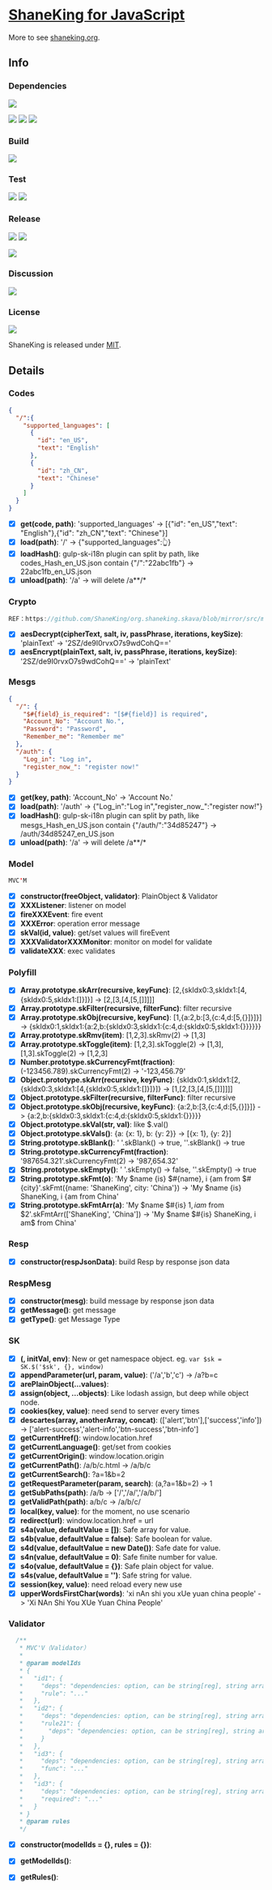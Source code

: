 # [ShaneKing for JavaScript][]
More to see [shaneking.org][].

## Info
### Dependencies
[![][versioneye img]][versioneye]

[![][david img]][david]
[![][davidDev img]][davidDev]
[![][davidPeer img]][davidPeer]

### Build
[![][travis img]][travis]

### Test
[![][codecov img]][codecov]
[![][codacy img]][codacy]

### Release
[![][npmbadge img]][npmbadge]
[![][npmDownloadbadge img]][npmDownloadbadge]

[![][npmDetailBadge img]][npmDetailBadge]

### Discussion
[![][gitter img]][gitter]

### License
[![][license img]][license]

ShaneKing is released under [MIT][].


## Details
### Codes
```json
{
  "/":{
    "supported_languages": [
      {
        "id": "en_US",
        "text": "English"
      },
      {
        "id": "zh_CN",
        "text": "Chinese"
      }
    ]
  }
}
```
- [x] **get(code, path)**: 'supported_languages' -> [{"id": "en_US","text": "English"},{"id": "zh_CN","text": "Chinese"}]
- [x] **load(path)**: '/' -> {"supported_languages":👆}
- [x] **loadHash()**: gulp-sk-i18n plugin can split by path, like codes_Hash_en_US.json contain {"/":"22abc1fb"} -> 22abc1fb_en_US.json
- [x] **unload(path)**: '/a' -> will delete /a**/*

### Crypto
```java
REF：https://github.com/ShaneKing/org.shaneking.skava/blob/mirror/src/main/java/org/shaneking/skava/crypto/AES.java
```
- [x] **aesDecrypt(cipherText, salt, iv, passPhrase, iterations, keySize)**: 'plainText' -> '2SZ/de9I0rvxO7s9wdCohQ=='
- [x] **aesEncrypt(plainText, salt, iv, passPhrase, iterations, keySize)**: '2SZ/de9I0rvxO7s9wdCohQ==' -> 'plainText'

### Mesgs
```json
{
  "/": {
    "$#{field}_is_required": "[$#{field}] is required",
    "Account_No": "Account No.",
    "Password": "Password",
    "Remember_me": "Remember me"
  },
  "/auth": {
    "Log_in": "Log in",
    "register_now_": "register now!"
  }
}
```
- [x] **get(key, path)**: 'Account_No' -> 'Account No.'
- [x] **load(path)**: '/auth' -> {"Log_in":"Log in","register_now_":"register now!"}
- [x] **loadHash()**: gulp-sk-i18n plugin can split by path, like mesgs_Hash_en_US.json contain {"/auth/":"34d85247"} -> /auth/34d85247_en_US.json
- [x] **unload(path)**: '/a' -> will delete /a**/*

### Model
```java
MVC'M
```
- [x] **constructor(freeObject, validator)**: PlainObject & Validator
- [x] **XXXListener**: listener on model
- [x] **fireXXXEvent**: fire event
- [x] **XXXError**: operation error message
- [x] **skVal(id, value)**: get/set values will fireEvent
- [x] **XXXValidatorXXXMonitor**: monitor on model for validate
- [x] **validateXXX**: exec validates

### Polyfill
- [x] **Array.prototype.skArr(recursive, keyFunc)**: [2,{skIdx0:3,skIdx1:[4,{skIdx0:5,skIdx1:[]}]}] -> [2,[3,[4,[5,[]]]]]
- [x] **Array.prototype.skFilter(recursive, filterFunc)**: filter recursive
- [x] **Array.prototype.skObj(recursive, keyFunc)**: [1,{a:2,b:[3,{c:4,d:[5,{}]}]}] -> {skIdx0:1,skIdx1:{a:2,b:{skIdx0:3,skIdx1:{c:4,d:{skIdx0:5,skIdx1:{}}}}}}
- [x] **Array.prototype.skRmv(item)**: [1,2,3].skRmv(2) -> [1,3]
- [x] **Array.prototype.skToggle(item)**: [1,2,3].skToggle(2) -> [1,3], [1,3].skToggle(2) -> [1,2,3]
- [x] **Number.prototype.skCurrencyFmt(fraction)**: (-123456.789).skCurrencyFmt(2) -> '-123,456.79'
- [x] **Object.prototype.skArr(recursive, keyFunc)**: {skIdx0:1,skIdx1:[2,{skIdx0:3,skIdx1:[4,{skIdx0:5,skIdx1:[]}]}]} -> [1,[2,[3,[4,[5,[]]]]]]
- [x] **Object.prototype.skFilter(recursive, filterFunc)**: filter recursive
- [x] **Object.prototype.skObj(recursive, keyFunc)**: {a:2,b:[3,{c:4,d:[5,{}]}]} -> {a:2,b:{skIdx0:3,skIdx1:{c:4,d:{skIdx0:5,skIdx1:{}}}}}
- [x] **Object.prototype.skVal(str, val)**: like $.val()
- [x] **Object.prototype.skVals()**: {a: {x: 1}, b: {y: 2}} -> [{x: 1}, {y: 2}]
- [x] **String.prototype.skBlank()**: ' '.skBlank() -> true, ''.skBlank() -> true
- [x] **String.prototype.skCurrencyFmt(fraction)**: '987654.321'.skCurrencyFmt(2) -> '987,654.32'
- [x] **String.prototype.skEmpty()**: ' '.skEmpty() -> false, ''.skEmpty() -> true
- [x] **String.prototype.skFmt(o)**: 'My $name {is} $#{name}, i {am from $#{city}'.skFmt({name: 'ShaneKing', city: 'China'}) -> 'My $name {is} ShaneKing, i {am from China'
- [x] **String.prototype.skFmtArr(a)**: 'My $name $#{is} $1, i am$ from $2'.skFmtArr(['ShaneKing', 'China']) -> 'My $name $#{is} ShaneKing, i am$ from China'

### Resp
- [x] **constructor(respJsonData)**: build Resp by response json data

### RespMesg
- [x] **constructor(mesg)**: build message by response json data
- [x] **getMessage()**: get message
- [x] **getType()**: get Message Type

### SK
- [x] **$($, initVal, env)**: New or get namespace object. eg. `var $sk = SK.$('$sk', {}, window)`
- [x] **appendParameter(url, param, value)**: ('/a','b','c') -> /a?b=c
- [x] **arePlainObject(...values)**: 
- [x] **assign(object, ...objects)**: Like lodash assign, but deep while object node.
- [x] **cookies(key, value)**: need send to server every times
- [x] **descartes(array, anotherArray, concat)**: (['alert','btn'],['success','info']) -> ['alert-success','alert-info','btn-success','btn-info']
- [x] **getCurrentHref()**: window.location.href
- [x] **getCurrentLanguage()**: get/set from cookies
- [x] **getCurrentOrigin()**: window.location.origin
- [x] **getCurrentPath()**: /a/b/c.html -> /a/b/c
- [x] **getCurrentSearch()**: ?a=1&b=2
- [x] **getRequestParameter(param, search)**: (a,?a=1&b=2) -> 1
- [x] **getSubPaths(path)**: /a/b -> ['/','/a/','/a/b/']
- [x] **getValidPath(path)**: a/b/c -> /a/b/c/
- [x] **local(key, value)**: for the moment, no use scenario
- [x] **redirect(url)**: window.location.href = url
- [x] **s4a(value, defaultValue = [])**: Safe array for value.
- [x] **s4b(value, defaultValue = false)**: Safe boolean for value.
- [x] **s4d(value, defaultValue = new Date())**: Safe date for value.
- [x] **s4n(value, defaultValue = 0)**: Safe finite number for value.
- [x] **s4o(value, defaultValue = {})**: Safe plain object for value.
- [x] **s4s(value, defaultValue = '')**: Safe string for value.
- [x] **session(key, value)**: need reload every new use
- [x] **upperWordsFirstChar(words)**: 'xi nAn shi you xUe yuan china people' -> 'Xi NAn Shi You XUe Yuan China People'

### Validator
```javascript
  /**
   * MVC'V（Validator）
   * 
   * @param modelIds
   * {
   *   "id1": {
   *     "deps": "dependencies: option, can be string[reg], string array or object",
   *     "rule": "..."
   *   },
   *   "id2": {
   *     "deps": "dependencies: option, can be string[reg], string array or object",
   *     "rule21": {
   *       "deps": "dependencies: option, can be string[reg], string array or object"
   *     }
   *   },
   *   "id3": {
   *     "deps": "dependencies: option, can be string[reg], string array or object",
   *     "func": "..."
   *   },
   *   "id3": {
   *     "deps": "dependencies: option, can be string[reg], string array or object",
   *     "required": "..."
   *   }
   * }
   * @param rules
   */
```
- [x] **constructor(modelIds = {}, rules = {})**: 
- [x] **getModelIds()**: 
- [x] **getRules()**: 


[ShaneKing for JavaScript]: http://shaneking.org/c/sk-js
[shaneking.org]: http://shaneking.org/

[versioneye]:https://www.versioneye.com/user/projects/56fa049335630e003e0a8ab9
[versioneye img]:https://www.versioneye.com/user/projects/56fa049335630e003e0a8ab9/badge.svg
[david]:https://david-dm.org/ShaneKing/sk-js
[david img]:https://david-dm.org/ShaneKing/sk-js.svg
[davidDev]:https://david-dm.org/ShaneKing/sk-js#info=devDependencies
[davidDev img]:https://david-dm.org/ShaneKing/sk-js/dev-status.svg
[davidPeer]:https://david-dm.org/ShaneKing/sk-js#info=peerDependencies
[davidPeer img]:https://david-dm.org/ShaneKing/sk-js/peer-status.svg

[travis]:https://travis-ci.org/ShaneKing/sk-js
[travis img]:https://travis-ci.org/ShaneKing/sk-js.png

[codecov]:https://codecov.io/github/ShaneKing/sk-js?branch=mirror
[codecov img]:https://codecov.io/github/ShaneKing/sk-js/coverage.svg?branch=mirror
[codacy]:https://www.codacy.com/app/ShaneKing/sk-js
[codacy img]:https://api.codacy.com/project/badge/grade/b3e08d356b334765939b1c77b5360a3f
[saucelabs]:https://saucelabs.com/u/ShaneKing
[saucelabs img]:https://saucelabs.com/browser-matrix/ShaneKing.svg

[npmbadge]:https://www.npmjs.com/package/sk-js
[npmbadge img]:https://img.shields.io/npm/v/sk-js.svg
[npmDownloadbadge]:https://www.npmjs.com/package/sk-js
[npmDownloadbadge img]:http://img.shields.io/npm/dm/sk-js.svg
[npmDetailBadge]:https://www.npmjs.com/package/sk-js
[npmDetailBadge img]:https://nodei.co/npm/sk-js.png?downloads=true&downloadRank=true&stars=true

[gitter]:https://gitter.im/ShaneKing/sk-js?utm_source=badge&utm_medium=badge&utm_campaign=pr-badge
[gitter img]:https://badges.gitter.im/Join%20Chat.svg

[MIT]: https://opensource.org/licenses/MIT
[license]:LICENSE
[license img]:https://img.shields.io/badge/License-MIT-blue.svg
